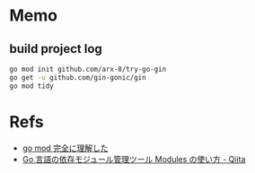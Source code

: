 # Memo

## build project log

```sh
go mod init github.com/arx-8/try-go-gin
go get -u github.com/gin-gonic/gin
go mod tidy
```

# Refs

- [go mod 完全に理解した](https://zenn.dev/optimisuke/articles/105feac3f8e726830f8c)
- [Go 言語の依存モジュール管理ツール Modules の使い方 - Qiita](https://qiita.com/uchiko/items/64fb3020dd64cf211d4e)
